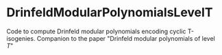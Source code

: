 # DrinfeldModularPolynomialsLevelT
Code to compute Drinfeld modular polynomials encoding cyclic T-isogenies. Companion to the paper "Drinfeld modular polynomials of level $T$"
